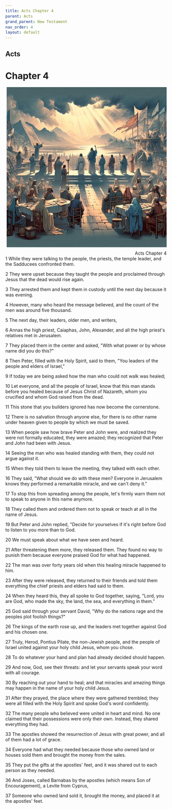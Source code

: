 ```yaml
---
title: Acts Chapter 4
parent: Acts
grand_parent: New Testament
nav_order: 4
layout: default
---
```


## Acts

# Chapter 4

<div style="clear: both; text-align: right;">
    <img src="/assets/Image/Acts/500/4.jpg" alt="Acts Chapter 4" class="chapter-image" style="max-width: 100%; height: auto; float: right; margin: 0 0 10px 10px; padding-left: 10%;">
    <figcaption style="font-size: 14px;">Acts Chapter 4</figcaption>
</div>
1 While they were talking to the people, the priests, the temple leader, and the Sadducees confronted them.

2 They were upset because they taught the people and proclaimed through Jesus that the dead would rise again.

3 They arrested them and kept them in custody until the next day because it was evening.

4 However, many who heard the message believed, and the count of the men was around five thousand.

5 The next day, their leaders, older men, and writers,

6 Annas the high priest, Caiaphas, John, Alexander, and all the high priest's relatives met in Jerusalem.

7 They placed them in the center and asked, "With what power or by whose name did you do this?"

8 Then Peter, filled with the Holy Spirit, said to them, "You leaders of the people and elders of Israel,"

9 If today we are being asked how the man who could not walk was healed;

10 Let everyone, and all the people of Israel, know that this man stands before you healed because of Jesus Christ of Nazareth, whom you crucified and whom God raised from the dead.

11 This stone that you builders ignored has now become the cornerstone.

12 There is no salvation through anyone else, for there is no other name under heaven given to people by which we must be saved.

13 When people saw how brave Peter and John were, and realized they were not formally educated, they were amazed; they recognized that Peter and John had been with Jesus.

14 Seeing the man who was healed standing with them, they could not argue against it.

15 When they told them to leave the meeting, they talked with each other.

16 They said, "What should we do with these men? Everyone in Jerusalem knows they performed a remarkable miracle, and we can't deny it."

17 To stop this from spreading among the people, let's firmly warn them not to speak to anyone in this name anymore.

18 They called them and ordered them not to speak or teach at all in the name of Jesus.

19 But Peter and John replied, "Decide for yourselves if it's right before God to listen to you more than to God.

20 We must speak about what we have seen and heard.

21 After threatening them more, they released them. They found no way to punish them because everyone praised God for what had happened.

22 The man was over forty years old when this healing miracle happened to him.

23 After they were released, they returned to their friends and told them everything the chief priests and elders had said to them.

24 When they heard this, they all spoke to God together, saying, "Lord, you are God, who made the sky, the land, the sea, and everything in them."

25 God said through your servant David, "Why do the nations rage and the peoples plot foolish things?"

26 The kings of the earth rose up, and the leaders met together against God and his chosen one.

27 Truly, Herod, Pontius Pilate, the non-Jewish people, and the people of Israel united against your holy child Jesus, whom you chose.

28 To do whatever your hand and plan had already decided should happen.

29 And now, God, see their threats: and let your servants speak your word with all courage.

30 By reaching out your hand to heal; and that miracles and amazing things may happen in the name of your holy child Jesus.

31 After they prayed, the place where they were gathered trembled; they were all filled with the Holy Spirit and spoke God's word confidently.

32 The many people who believed were united in heart and mind. No one claimed that their possessions were only their own. Instead, they shared everything they had.

33 The apostles showed the resurrection of Jesus with great power, and all of them had a lot of grace.

34 Everyone had what they needed because those who owned land or houses sold them and brought the money from the sales.

35 They put the gifts at the apostles' feet, and it was shared out to each person as they needed.

36 And Joses, called Barnabas by the apostles (which means Son of Encouragement), a Levite from Cyprus,

37 Someone who owned land sold it, brought the money, and placed it at the apostles' feet.


